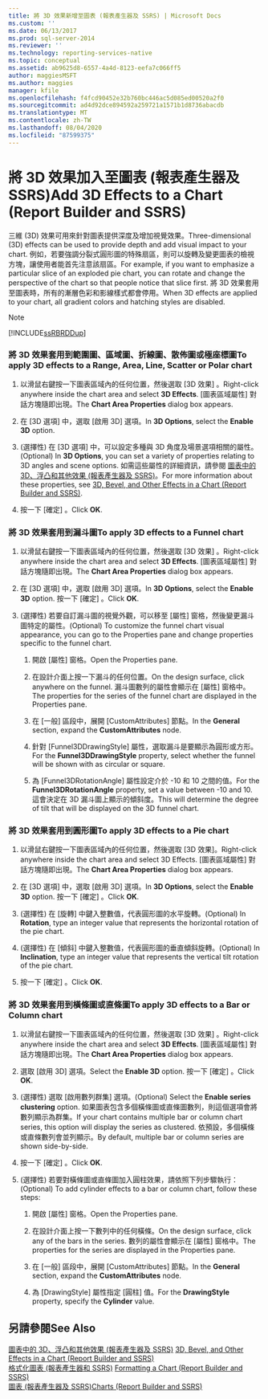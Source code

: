 ```yaml
---
title: 將 3D 效果新增至圖表 (報表產生器及 SSRS) | Microsoft Docs
ms.custom: ''
ms.date: 06/13/2017
ms.prod: sql-server-2014
ms.reviewer: ''
ms.technology: reporting-services-native
ms.topic: conceptual
ms.assetid: ab9625d8-6557-4a4d-8123-eefa7c066ff5
author: maggiesMSFT
ms.author: maggies
manager: kfile
ms.openlocfilehash: f4fcd90452e32b760bc446ac5d085ed00520a2f0
ms.sourcegitcommit: ad4d92dce894592a259721a1571b1d8736abacdb
ms.translationtype: MT
ms.contentlocale: zh-TW
ms.lasthandoff: 08/04/2020
ms.locfileid: "87599375"
---
```

# <a name="add-3d-effects-to-a-chart-report-builder-and-ssrs"></a><span data-ttu-id="8455c-102">將 3D 效果加入至圖表 (報表產生器及 SSRS)</span><span class="sxs-lookup"><span data-stu-id="8455c-102">Add 3D Effects to a Chart (Report Builder and SSRS)</span></span>
  <span data-ttu-id="8455c-103">三維 (3D) 效果可用來針對圖表提供深度及增加視覺效果。</span><span class="sxs-lookup"><span data-stu-id="8455c-103">Three-dimensional (3D) effects can be used to provide depth and add visual impact to your chart.</span></span> <span data-ttu-id="8455c-104">例如，若要強調分裂式圓形圖的特殊扇區，則可以旋轉及變更圖表的檢視方塊，讓使用者能首先注意該扇區。</span><span class="sxs-lookup"><span data-stu-id="8455c-104">For example, if you want to emphasize a particular slice of an exploded pie chart, you can rotate and change the perspective of the chart so that people notice that slice first.</span></span> <span data-ttu-id="8455c-105">將 3D 效果套用至圖表時，所有的漸層色彩和影線樣式都會停用。</span><span class="sxs-lookup"><span data-stu-id="8455c-105">When 3D effects are applied to your chart, all gradient colors and hatching styles are disabled.</span></span>  
  
> [!NOTE]  
>  [!INCLUDE[ssRBRDDup](../../includes/ssrbrddup-md.md)]  
  
### <a name="to-apply-3d-effects-to-a-range-area-line-scatter-or-polar-chart"></a><span data-ttu-id="8455c-106">將 3D 效果套用到範圍圖、區域圖、折線圖、散佈圖或極座標圖</span><span class="sxs-lookup"><span data-stu-id="8455c-106">To apply 3D effects to a Range, Area, Line, Scatter or Polar chart</span></span>  
  
1.  <span data-ttu-id="8455c-107">以滑鼠右鍵按一下圖表區域內的任何位置，然後選取 [3D 效果]  。</span><span class="sxs-lookup"><span data-stu-id="8455c-107">Right-click anywhere inside the chart area and select **3D Effects**.</span></span> <span data-ttu-id="8455c-108">[圖表區域屬性]  對話方塊隨即出現。</span><span class="sxs-lookup"><span data-stu-id="8455c-108">The **Chart Area Properties** dialog box appears.</span></span>  
  
2.  <span data-ttu-id="8455c-109">在 [3D 選項]  中，選取 [啟用 3D]  選項。</span><span class="sxs-lookup"><span data-stu-id="8455c-109">In **3D Options**, select the **Enable 3D** option.</span></span>  
  
3.  <span data-ttu-id="8455c-110">(選擇性) 在 [3D 選項]  中，可以設定多種與 3D 角度及場景選項相關的屬性。</span><span class="sxs-lookup"><span data-stu-id="8455c-110">(Optional) In **3D Options**, you can set a variety of properties relating to 3D angles and scene options.</span></span> <span data-ttu-id="8455c-111">如需這些屬性的詳細資訊，請參閱 [圖表中的 3D、浮凸和其他效果 &#40;報表產生器及 SSRS&#41;](chart-effects-3d-bevel-and-other-report-builder.md)。</span><span class="sxs-lookup"><span data-stu-id="8455c-111">For more information about these properties, see [3D, Bevel, and Other Effects in a Chart &#40;Report Builder and SSRS&#41;](chart-effects-3d-bevel-and-other-report-builder.md).</span></span>  
  
4.  <span data-ttu-id="8455c-112">按一下 [確定]  。</span><span class="sxs-lookup"><span data-stu-id="8455c-112">Click **OK**.</span></span>  
  
### <a name="to-apply-3d-effects-to-a-funnel-chart"></a><span data-ttu-id="8455c-113">將 3D 效果套用到漏斗圖</span><span class="sxs-lookup"><span data-stu-id="8455c-113">To apply 3D effects to a Funnel chart</span></span>  
  
1.  <span data-ttu-id="8455c-114">以滑鼠右鍵按一下圖表區域內的任何位置，然後選取 [3D 效果]  。</span><span class="sxs-lookup"><span data-stu-id="8455c-114">Right-click anywhere inside the chart area and select **3D Effects**.</span></span> <span data-ttu-id="8455c-115">[圖表區域屬性]  對話方塊隨即出現。</span><span class="sxs-lookup"><span data-stu-id="8455c-115">The **Chart Area Properties** dialog box appears.</span></span>  
  
2.  <span data-ttu-id="8455c-116">在 [3D 選項]  中，選取 [啟用 3D]  選項。</span><span class="sxs-lookup"><span data-stu-id="8455c-116">In **3D Options**, select the **Enable 3D** option.</span></span> <span data-ttu-id="8455c-117">按一下 [確定]  。</span><span class="sxs-lookup"><span data-stu-id="8455c-117">Click **OK**.</span></span>  
  
3.  <span data-ttu-id="8455c-118">(選擇性) 若要自訂漏斗圖的視覺外觀，可以移至 [屬性] 窗格，然後變更漏斗圖特定的屬性。</span><span class="sxs-lookup"><span data-stu-id="8455c-118">(Optional) To customize the funnel chart visual appearance, you can go to the Properties pane and change properties specific to the funnel chart.</span></span>  
  
    1.  <span data-ttu-id="8455c-119">開啟 [屬性] 窗格。</span><span class="sxs-lookup"><span data-stu-id="8455c-119">Open the Properties pane.</span></span>  
  
    2.  <span data-ttu-id="8455c-120">在設計介面上按一下漏斗的任何位置。</span><span class="sxs-lookup"><span data-stu-id="8455c-120">On the design surface, click anywhere on the funnel.</span></span> <span data-ttu-id="8455c-121">漏斗圖數列的屬性會顯示在 [屬性] 窗格中。</span><span class="sxs-lookup"><span data-stu-id="8455c-121">The properties for the series of the funnel chart are displayed in the Properties pane.</span></span>  
  
    3.  <span data-ttu-id="8455c-122">在 [一般]  區段中，展開 [CustomAttributes]  節點。</span><span class="sxs-lookup"><span data-stu-id="8455c-122">In the **General** section, expand the **CustomAttributes** node.</span></span>  
  
    4.  <span data-ttu-id="8455c-123">針對 [Funnel3DDrawingStyle]  屬性，選取漏斗是要顯示為圓形或方形。</span><span class="sxs-lookup"><span data-stu-id="8455c-123">For the **Funnel3DDrawingStyle** property, select whether the funnel will be shown with as circular or square.</span></span>  
  
    5.  <span data-ttu-id="8455c-124">為 [Funnel3DRotationAngle]  屬性設定介於 -10 和 10 之間的值。</span><span class="sxs-lookup"><span data-stu-id="8455c-124">For the **Funnel3DRotationAngle** property, set a value between -10 and 10.</span></span> <span data-ttu-id="8455c-125">這會決定在 3D 漏斗圖上顯示的傾斜度。</span><span class="sxs-lookup"><span data-stu-id="8455c-125">This will determine the degree of tilt that will be displayed on the 3D funnel chart.</span></span>  
  
### <a name="to-apply-3d-effects-to-a-pie-chart"></a><span data-ttu-id="8455c-126">將 3D 效果套用到圓形圖</span><span class="sxs-lookup"><span data-stu-id="8455c-126">To apply 3D effects to a Pie chart</span></span>  
  
1.  <span data-ttu-id="8455c-127">以滑鼠右鍵按一下圖表區域內的任何位置，然後選取 [3D 效果]。</span><span class="sxs-lookup"><span data-stu-id="8455c-127">Right-click anywhere inside the chart area and select 3D Effects.</span></span> <span data-ttu-id="8455c-128">[圖表區域屬性]  對話方塊隨即出現。</span><span class="sxs-lookup"><span data-stu-id="8455c-128">The **Chart Area Properties** dialog box appears.</span></span>  
  
2.  <span data-ttu-id="8455c-129">在 [3D 選項]  中，選取 [啟用 3D]  選項。</span><span class="sxs-lookup"><span data-stu-id="8455c-129">In **3D Options**, select the **Enable 3D** option.</span></span> <span data-ttu-id="8455c-130">按一下 [確定]  。</span><span class="sxs-lookup"><span data-stu-id="8455c-130">Click **OK**.</span></span>  
  
3.  <span data-ttu-id="8455c-131">(選擇性) 在 [旋轉]  中鍵入整數值，代表圓形圖的水平旋轉。</span><span class="sxs-lookup"><span data-stu-id="8455c-131">(Optional) In **Rotation**, type an integer value that represents the horizontal rotation of the pie chart.</span></span>  
  
4.  <span data-ttu-id="8455c-132">(選擇性) 在 [傾斜]  中鍵入整數值，代表圓形圖的垂直傾斜旋轉。</span><span class="sxs-lookup"><span data-stu-id="8455c-132">(Optional) In **Inclination**, type an integer value that represents the vertical tilt rotation of the pie chart.</span></span>  
  
5.  <span data-ttu-id="8455c-133">按一下 [確定]  。</span><span class="sxs-lookup"><span data-stu-id="8455c-133">Click **OK**.</span></span>  
  
### <a name="to-apply-3d-effects-to-a-bar-or-column-chart"></a><span data-ttu-id="8455c-134">將 3D 效果套用到橫條圖或直條圖</span><span class="sxs-lookup"><span data-stu-id="8455c-134">To apply 3D effects to a Bar or Column chart</span></span>  
  
1.  <span data-ttu-id="8455c-135">以滑鼠右鍵按一下圖表區域內的任何位置，然後選取 [3D 效果]  。</span><span class="sxs-lookup"><span data-stu-id="8455c-135">Right-click anywhere inside the chart area and select **3D Effects**.</span></span> <span data-ttu-id="8455c-136">[圖表區域屬性]  對話方塊隨即出現。</span><span class="sxs-lookup"><span data-stu-id="8455c-136">The **Chart Area Properties** dialog box appears.</span></span>  
  
2.  <span data-ttu-id="8455c-137">選取 [啟用 3D]  選項。</span><span class="sxs-lookup"><span data-stu-id="8455c-137">Select the **Enable 3D** option.</span></span> <span data-ttu-id="8455c-138">按一下 [確定]  。</span><span class="sxs-lookup"><span data-stu-id="8455c-138">Click **OK**.</span></span>  
  
3.  <span data-ttu-id="8455c-139">(選擇性) 選取 [啟用數列群集]  選項。</span><span class="sxs-lookup"><span data-stu-id="8455c-139">(Optional) Select the **Enable series clustering** option.</span></span> <span data-ttu-id="8455c-140">如果圖表包含多個橫條圖或直條圖數列，則這個選項會將數列顯示為群集。</span><span class="sxs-lookup"><span data-stu-id="8455c-140">If your chart contains multiple bar or column chart series, this option will display the series as clustered.</span></span> <span data-ttu-id="8455c-141">依預設，多個橫條或直條數列會並列顯示。</span><span class="sxs-lookup"><span data-stu-id="8455c-141">By default, multiple bar or column series are shown side-by-side.</span></span>  
  
4.  <span data-ttu-id="8455c-142">按一下 [確定]  。</span><span class="sxs-lookup"><span data-stu-id="8455c-142">Click **OK**.</span></span>  
  
5.  <span data-ttu-id="8455c-143">(選擇性) 若要對橫條圖或直條圖加入圓柱效果，請依照下列步驟執行：</span><span class="sxs-lookup"><span data-stu-id="8455c-143">(Optional) To add cylinder effects to a bar or column chart, follow these steps:</span></span>  
  
    1.  <span data-ttu-id="8455c-144">開啟 [屬性] 窗格。</span><span class="sxs-lookup"><span data-stu-id="8455c-144">Open the Properties pane.</span></span>  
  
    2.  <span data-ttu-id="8455c-145">在設計介面上按一下數列中的任何橫條。</span><span class="sxs-lookup"><span data-stu-id="8455c-145">On the design surface, click any of the bars in the series.</span></span> <span data-ttu-id="8455c-146">數列的屬性會顯示在 [屬性] 窗格中。</span><span class="sxs-lookup"><span data-stu-id="8455c-146">The properties for the series are displayed in the Properties pane.</span></span>  
  
    3.  <span data-ttu-id="8455c-147">在 [一般]  區段中，展開 [CustomAttributes]  節點。</span><span class="sxs-lookup"><span data-stu-id="8455c-147">In the **General** section, expand the **CustomAttributes** node.</span></span>  
  
    4.  <span data-ttu-id="8455c-148">為 [DrawingStyle]  屬性指定 [圓柱]  值。</span><span class="sxs-lookup"><span data-stu-id="8455c-148">For the **DrawingStyle** property, specify the **Cylinder** value.</span></span>  
  
## <a name="see-also"></a><span data-ttu-id="8455c-149">另請參閱</span><span class="sxs-lookup"><span data-stu-id="8455c-149">See Also</span></span>  
 <span data-ttu-id="8455c-150">[圖表中的 3D、浮凸和其他效果 &#40;報表產生器及 SSRS&#41;](chart-effects-3d-bevel-and-other-report-builder.md) </span><span class="sxs-lookup"><span data-stu-id="8455c-150">[3D, Bevel, and Other Effects in a Chart &#40;Report Builder and SSRS&#41;](chart-effects-3d-bevel-and-other-report-builder.md) </span></span>  
 <span data-ttu-id="8455c-151">[格式化圖表 &#40;報表產生器和 SSRS&#41;](formatting-a-chart-report-builder-and-ssrs.md) </span><span class="sxs-lookup"><span data-stu-id="8455c-151">[Formatting a Chart &#40;Report Builder and SSRS&#41;](formatting-a-chart-report-builder-and-ssrs.md) </span></span>  
 [<span data-ttu-id="8455c-152">圖表 &#40;報表產生器及 SSRS&#41;</span><span class="sxs-lookup"><span data-stu-id="8455c-152">Charts &#40;Report Builder and SSRS&#41;</span></span>](charts-report-builder-and-ssrs.md)  
  
  
